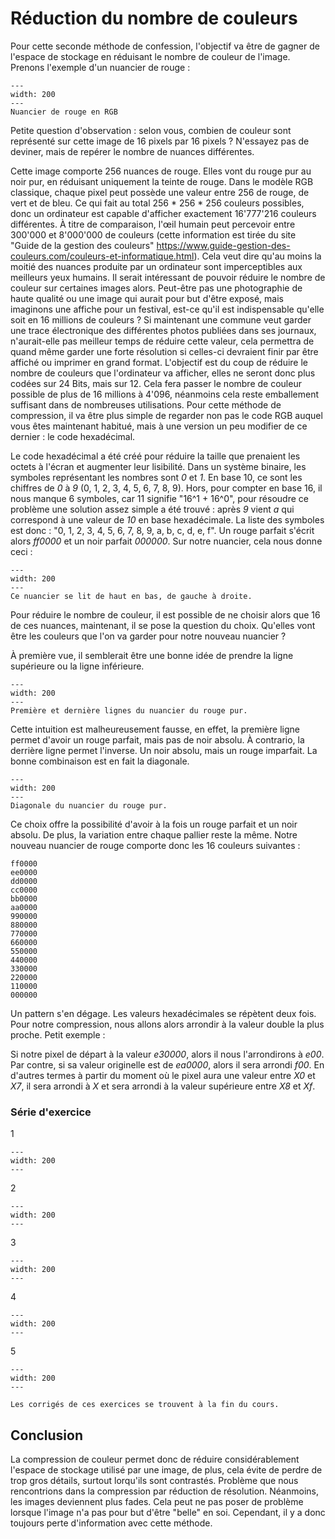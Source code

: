 # Réduction du nombre de couleurs
Pour cette seconde méthode de confession, l'objectif va être de gagner de l'espace de stockage en réduisant le nombre de couleur de l'image. Prenons l'exemple d'un nuancier de rouge :
```{figure} imgs/couleurs/nuancier_rouge.png
---
width: 200
---
Nuancier de rouge en RGB
```

Petite question d'observation : selon vous, combien de couleur sont représenté sur cette image de 16 pixels par 16 pixels ? N'essayez pas de deviner, mais de repérer le nombre de nuances différentes.

Cette image comporte 256 nuances de rouge. Elles vont du rouge pur au noir pur, en réduisant uniquement la teinte de rouge. Dans le modèle RGB classique, chaque pixel peut possède une valeur entre 256 de rouge, de vert et de bleu. Ce qui fait au total 256 * 256 * 256 couleurs possibles, donc un ordinateur est capable d'afficher exactement 16'777'216 couleurs différentes. À titre de comparaison, l'œil humain peut percevoir entre 300'000 et 8'000'000 de couleurs (cette information est tirée du site "Guide de la gestion des couleurs" https://www.guide-gestion-des-couleurs.com/couleurs-et-informatique.html). Cela veut dire qu'au moins la moitié des nuances produite par un ordinateur sont imperceptibles aux meilleurs yeux humains. Il serait intéressant de pouvoir réduire le nombre de couleur sur certaines images alors. Peut-être pas une photographie de haute qualité ou une image qui aurait pour but d'être exposé, mais imaginons une affiche pour un festival, est-ce qu'il est indispensable qu'elle soit en 16 millions de couleurs ? Si maintenant une commune veut garder une trace électronique des différentes photos publiées dans ses journaux, n'aurait-elle pas meilleur temps de réduire cette valeur, cela permettra de quand même garder une forte résolution si celles-ci devraient finir par être affiché ou imprimer en grand format. L'objectif est du coup de réduire le nombre de couleurs que l'ordinateur va afficher, elles ne seront donc plus codées sur 24 Bits, mais sur 12. Cela fera passer le nombre de couleur possible de plus de 16 millions à 4'096, néanmoins cela reste emballement suffisant dans de nombreuses utilisations. Pour cette méthode de compression, il va être plus simple de regarder non pas le code RGB auquel vous êtes maintenant habitué, mais à une version un peu modifier de ce dernier : le code hexadécimal.

Le code hexadécimal a été créé pour réduire la taille que prenaient les octets à l'écran et augmenter leur lisibilité. Dans un système binaire, les symboles représentant les nombres sont *0* et *1*. En base 10, ce sont les chiffres de *0* à *9* (0, 1, 2, 3, 4, 5, 6, 7, 8, 9). Hors, pour compter en base 16, il nous manque 6 symboles, car 11 signifie "16^1 + 16^0", pour résoudre ce problème une solution assez simple a été trouvé : après *9* vient *a* qui correspond à une valeur de *10* en base hexadécimale. La liste des symboles est donc : "0, 1, 2, 3, 4, 5, 6, 7, 8, 9, a, b, c, d, e, f". Un rouge parfait s'écrit alors *ff0000* et un noir parfait *000000*. Sur notre nuancier, cela nous donne ceci :

```{figure} imgs/couleurs/nuancier_rouge_gride.png
---
width: 200
---
Ce nuancier se lit de haut en bas, de gauche à droite.
```

Pour réduire le nombre de couleur, il est possible de ne choisir alors que 16 de ces nuances, maintenant, il se pose la question du choix. Qu'elles vont être les couleurs que l'on va garder pour notre nouveau nuancier ?

À première vue, il semblerait être une bonne idée de prendre la ligne supérieure ou la ligne inférieure.

```{figure} imgs/couleurs/wrong.png
---
width: 200
---
Première et dernière lignes du nuancier du rouge pur.
```

Cette intuition est malheureusement fausse, en effet, la première ligne permet d'avoir un rouge parfait, mais pas de noir absolu. À contrario, la derrière ligne permet l'inverse. Un noir absolu, mais un rouge imparfait. La bonne combinaison est en fait la diagonale.
```{figure} imgs/couleurs/right.png
---
width: 200
---
Diagonale du nuancier du rouge pur.
```
Ce choix offre la possibilité d'avoir à la fois un rouge parfait et un noir absolu. De plus, la variation entre chaque pallier reste la même. Notre nouveau nuancier de rouge comporte donc les 16 couleurs suivantes :

    ff0000
    ee0000
    dd0000
    cc0000
    bb0000
    aa0000
    990000
    880000
    770000
    660000
    550000
    440000
    330000
    220000
    110000
    000000

Un pattern s'en dégage. Les valeurs hexadécimales se répètent deux fois. Pour notre compression, nous allons alors arrondir à la valeur double la plus proche. Petit exemple :

Si notre pixel de départ à la valeur *e30000*, alors il nous l'arrondirons à *e00*. Par contre, si sa valeur originelle est de *ea0000*, alors il sera arrondi *f00*. En d'autres termes à partir du moment où le pixel aura une valeur entre *X0* et *X7*, il sera arrondi à *X* et sera arrondi à la valeur supérieure entre *X8* et *Xf*.



### Série d'exercice

1
```{figure} imgs/couleurs/exo/1.png
---
width: 200
---
```
2
```{figure} imgs/couleurs/exo/2.png
---
width: 200
---
```
3
```{figure} imgs/couleurs/exo/3.png
---
width: 200
---
```
4
```{figure} imgs/couleurs/exo/4.png
---
width: 200
---
```
5
```{figure} imgs/couleurs/exo/5.png
---
width: 200
---
```
```{warning}
Les corrigés de ces exercices se trouvent à la fin du cours.
```
## Conclusion
La compression de couleur permet donc de réduire considérablement l'espace de stockage utilisé par une image, de plus, cela évite de perdre de trop gros détails, surtout lorqu'ils sont contrastés. Problème que nous rencontrions dans la compression par réduction de résolution. Néanmoins, les images deviennent plus fades. Cela peut ne pas poser de problème lorsque l'image n'a pas pour but d'être "belle" en soi. Cependant, il y a donc toujours perte d'information avec cette méthode.
